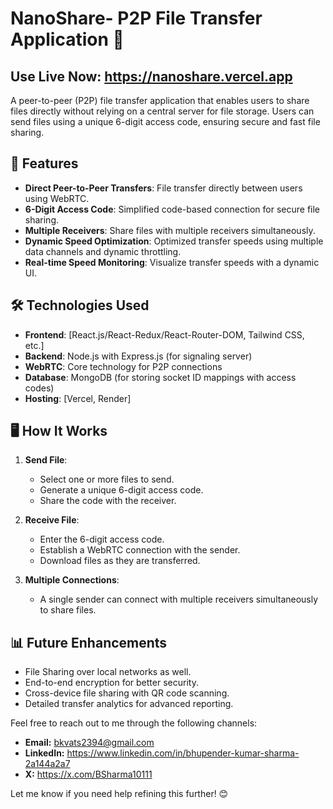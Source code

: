 # NanoShare- P2P File Transfer Application 📂
## Use Live Now: https://nanoshare.vercel.app
A peer-to-peer (P2P) file transfer application that enables users to share files directly without relying on a central server for file storage. Users can send files using a unique 6-digit access code, ensuring secure and fast file sharing.

## 🚀 Features

- **Direct Peer-to-Peer Transfers**: File transfer directly between users using WebRTC.
- **6-Digit Access Code**: Simplified code-based connection for secure file sharing.
- **Multiple Receivers**: Share files with multiple receivers simultaneously.
- **Dynamic Speed Optimization**: Optimized transfer speeds using multiple data channels and dynamic throttling.
- **Real-time Speed Monitoring**: Visualize transfer speeds with a dynamic UI.

## 🛠️ Technologies Used

- **Frontend**: [React.js/React-Redux/React-Router-DOM, Tailwind CSS, etc.]
- **Backend**: Node.js with Express.js (for signaling server)
- **WebRTC**: Core technology for P2P connections
- **Database**: MongoDB (for storing socket ID mappings with access codes)
- **Hosting**: [Vercel, Render]

## 🖥️ How It Works

1. **Send File**:  
   - Select one or more files to send.
   - Generate a unique 6-digit access code.
   - Share the code with the receiver.

2. **Receive File**:  
   - Enter the 6-digit access code.
   - Establish a WebRTC connection with the sender.
   - Download files as they are transferred.

3. **Multiple Connections**:  
   - A single sender can connect with multiple receivers simultaneously to share files.

## 📊 Future Enhancements

- File Sharing over local networks as well.
- End-to-end encryption for better security.
- Cross-device file sharing with QR code scanning.
- Detailed transfer analytics for advanced reporting.



Feel free to reach out to me through the following channels:
- **Email:** bkvats2394@gmail.com
- **LinkedIn:** https://www.linkedin.com/in/bhupender-kumar-sharma-2a144a2a7
- **X:** https://x.com/BSharma10111

Let me know if you need help refining this further! 😊
